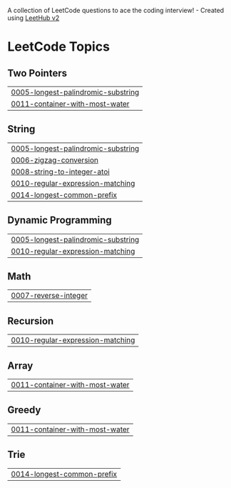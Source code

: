 A collection of LeetCode questions to ace the coding interview! - Created using [LeetHub v2](https://github.com/arunbhardwaj/LeetHub-2.0)
<!---LeetCode Topics Start-->
# LeetCode Topics
## Two Pointers
|  |
| ------- |
| [0005-longest-palindromic-substring](https://github.com/harshebuilds/leetcode/tree/master/0005-longest-palindromic-substring) |
| [0011-container-with-most-water](https://github.com/harshebuilds/leetcode/tree/master/0011-container-with-most-water) |
## String
|  |
| ------- |
| [0005-longest-palindromic-substring](https://github.com/harshebuilds/leetcode/tree/master/0005-longest-palindromic-substring) |
| [0006-zigzag-conversion](https://github.com/harshebuilds/leetcode/tree/master/0006-zigzag-conversion) |
| [0008-string-to-integer-atoi](https://github.com/harshebuilds/leetcode/tree/master/0008-string-to-integer-atoi) |
| [0010-regular-expression-matching](https://github.com/harshebuilds/leetcode/tree/master/0010-regular-expression-matching) |
| [0014-longest-common-prefix](https://github.com/harshebuilds/leetcode/tree/master/0014-longest-common-prefix) |
## Dynamic Programming
|  |
| ------- |
| [0005-longest-palindromic-substring](https://github.com/harshebuilds/leetcode/tree/master/0005-longest-palindromic-substring) |
| [0010-regular-expression-matching](https://github.com/harshebuilds/leetcode/tree/master/0010-regular-expression-matching) |
## Math
|  |
| ------- |
| [0007-reverse-integer](https://github.com/harshebuilds/leetcode/tree/master/0007-reverse-integer) |
## Recursion
|  |
| ------- |
| [0010-regular-expression-matching](https://github.com/harshebuilds/leetcode/tree/master/0010-regular-expression-matching) |
## Array
|  |
| ------- |
| [0011-container-with-most-water](https://github.com/harshebuilds/leetcode/tree/master/0011-container-with-most-water) |
## Greedy
|  |
| ------- |
| [0011-container-with-most-water](https://github.com/harshebuilds/leetcode/tree/master/0011-container-with-most-water) |
## Trie
|  |
| ------- |
| [0014-longest-common-prefix](https://github.com/harshebuilds/leetcode/tree/master/0014-longest-common-prefix) |
<!---LeetCode Topics End-->